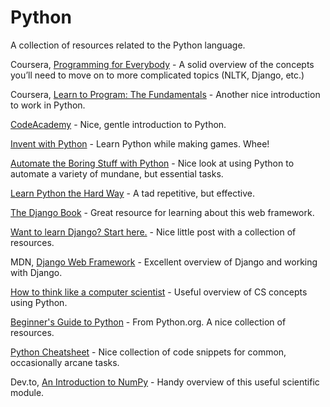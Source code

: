 # Python
A collection of resources related to the Python language.

Coursera, [Programming for Everybody](https://www.coursera.org/learn/python) - A solid overview of the concepts you’ll need to move on to more complicated topics (NLTK, Django, etc.)

Coursera, [Learn to Program: The Fundamentals](https://www.coursera.org/course/programming1) - Another nice introduction to work in Python.

[CodeAcademy](https://www.codecademy.com/learn/python) - Nice, gentle introduction to Python.

[Invent with Python](https://inventwithpython.com/) - Learn Python while making games. Whee!

[Automate the Boring Stuff with Python](https://automatetheboringstuff.com/) - Nice look at using Python to automate a variety of mundane, but essential tasks.

[Learn Python the Hard Way](https://learnpythonthehardway.org/book/) - A tad repetitive, but effective.

[The Django Book](https://djangobook.com) - Great resource for learning about this web framework.

[Want to learn Django? Start here.](https://elweb.co/want-to-learn-django-start-here/) - Nice little post with a collection of resources.

MDN, [Django Web Framework](https://developer.mozilla.org/en-US/docs/Learn/Server-side/Django) - Excellent overview of Django and working with Django.

[How to think like a computer scientist](http://openbookproject.net/thinkcs/python/english2e/) - Useful overview of CS concepts using Python.

[Beginner's Guide to Python](https://wiki.python.org/moin/BeginnersGuide) - From Python.org. A nice collection of resources.

[Python Cheatsheet](https://www.pythonsheets.com) - Nice collection of code snippets for common, occasionally arcane tasks.

Dev.to, [An Introduction to NumPy](https://dev.to/gautamkrishnar/an-introduction-to-numpy) - Handy overview of this useful scientific module.
